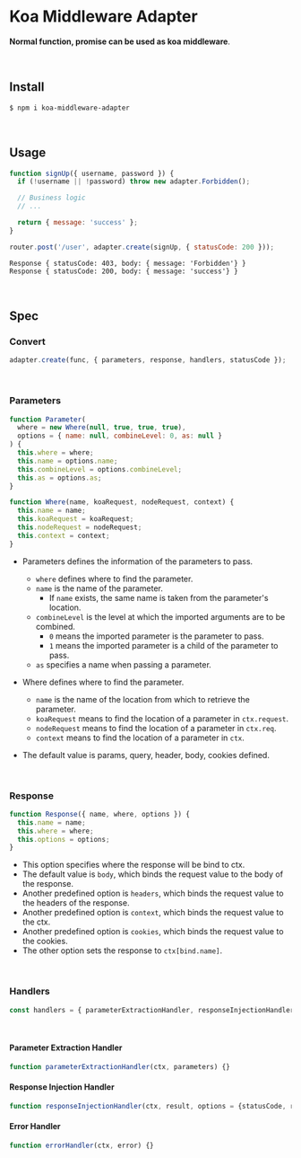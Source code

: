 # Koa Middleware Adapter

**Normal function, promise can be used as koa middleware**.

​    

## Install

```shell
$ npm i koa-middleware-adapter
```

​    

## Usage

```js
function signUp({ username, password }) {
  if (!username || !password) throw new adapter.Forbidden();

  // Business logic
  // ...

  return { message: 'success' };
}

router.post('/user', adapter.create(signUp, { statusCode: 200 }));
```

```shell
Response { statusCode: 403, body: { message: 'Forbidden'} }
Response { statusCode: 200, body: { message: 'success'} }
```

​    

## Spec

### Convert

```js
adapter.create(func, { parameters, response, handlers, statusCode });
```

​        

### Parameters

```js
function Parameter(
  where = new Where(null, true, true, true),
  options = { name: null, combineLevel: 0, as: null }
) {
  this.where = where;
  this.name = options.name;
  this.combineLevel = options.combineLevel;
  this.as = options.as;
}

function Where(name, koaRequest, nodeRequest, context) {
  this.name = name;
  this.koaRequest = koaRequest;
  this.nodeRequest = nodeRequest;
  this.context = context;
}
```

- Parameters defines the information of the parameters to pass.
  - `where` defines where to find the parameter.
  - `name` is the name of the parameter.
    - If `name` exists, the same name is taken from the parameter's location.
  - `combineLevel` is the level at which the imported arguments are to be combined.
    - `0` means the imported parameter is the parameter to pass.
    - `1` means the imported parameter is a child of the parameter to pass.
  - `as` specifies a name when passing a parameter.
- Where defines where to find the parameter.
  -  `name` is the name of the location from which to retrieve the parameter.
  -  `koaRequest` means to find the location of a parameter in `ctx.request`.
  -  `nodeRequest` means to find the location of a parameter in `ctx.req`.
  -  `context` means to find the location of a parameter in `ctx`.

- The default value is params, query, header, body, cookies defined.

​    

### Response

```js
function Response({ name, where, options }) {
  this.name = name;
  this.where = where;
  this.options = options;
}
```

- This option specifies where the response will be bind to ctx.
- The default value is `body`, which binds the request value to the body of the response.
- Another predefined option is `headers`, which binds the request value to the headers of the response.
-  Another predefined option is `context`, which binds the request value to the ctx.
-  Another predefined option is `cookies`, which binds the request value to the cookies.
- The other option sets the response to `ctx[bind.name]`.

​    

### Handlers

```js
const handlers = { parameterExtractionHandler, responseInjectionHandler, errorHandler };
```

​    

#### Parameter Extraction Handler

```js
function parameterExtractionHandler(ctx, parameters) {}
```

#### Response Injection Handler

```js
function responseInjectionHandler(ctx, result, options = {statusCode, response}) {}
```

#### Error Handler

```js
function errorHandler(ctx, error) {}
```

